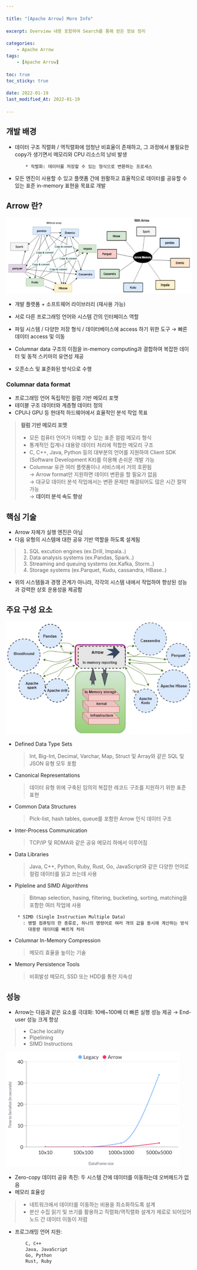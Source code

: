 ```yaml
---

title: "[Apache Arrow] More Info" 

excerpt: Overview 내용 포함하여 Search를 통해 얻은 정보 정리 

categories: 
    - Apache Arrow
tags:
    - [Apache Arrow]

toc: true
toc_sticky: true

date: 2022-01-19
last_modified_At: 2022-01-19

---
```


## 개발 배경 
- 데이터 구조 직렬화 / 역직렬화에 엄청난 비효율이 존재하고, 그 과정에서 불필요한 copy가 생기면서 메모리와 CPU 리소스의 낭비 발생 

    ```
        * 직렬화: 데이터를 저장할 수 있는 형식으로 변환하는 프로세스 
    ```

- 모든 엔진이 사용할 수 있고 플랫폼 간에 원활하고 효율적으로 데이터를 공유할 수 있는 표준 in-memory 표현을 목표로 개발 

## Arrow 란? 

![Arrow](/assets/img/basicConcept.png)

- 개발 플랫폼 + 소프트웨어 라이브러리 (재사용 가능) 
- 서로 다른 프로그래밍 언어와 시스템 간의 인터페이스 역할 
- 파일 시스템 / 다양한 저장 형식 / 데이터베이스에 access 하기 위한 도구 → 빠른 데이터 access 및 이동 

- Columnar data 구조의 이점을 in-memory computing과 결합하여 복잡한 데이터 및 동적 스키마의 유연성 제공 
- 오픈소스 및 표준화된 방식으로 수행 

### Columnar data format
- 프로그래밍 언어 독립적인 컬럼 기반 메모리 포맷 
- 테이블 구조 데이터와 계층형 데이터 정의 
- CPU나 GPU 등 현대적 하드웨어에서 효율적인 분석 작업 목표

> **컬럼 기반 메모리 포맷** 
> - 모든 컴퓨터 언어가 이해할 수 있는 표준 컬럼 메모리 형식 
> - 통계적인 집계나 대용량 데이터 처리에 적합한 메모리 구조 
> - C, C++, Java, Python 등의 대부분의 언어를 지원하여 Client SDK (Software Development Kit)를 이용해 손쉬운 개발 가능 
> - Columnar 유관 여러 플랫폼이나 서비스에서 거의 호환됨         
>   → Arrow format만 지원하면 데이터 변환을 할 필요가 없음         
>   → 대규모 데이터 분석 작업에서는 변환 문제만 해결되어도 많은 시간 절약 가능         
>   → **데이터 분석 속도 향상**


## 핵심 기술 
- Arrow 자체가 실행 엔진은 아님 
- 다음 유형의 시스템에 대한 공유 기반 역할을 하도록 설계됨 

> 1) SQL excution engines (ex.Drill, Impala..)        
> 2) Data analysis systems (ex.Pandas, Spark..)        
> 3) Streaming and queuing systems (ex.Kafka, Storm..)        
> 4) Storage systems (ex.Parquet, Kudu, cassandra, HBase..)        

- 위의 시스템들과 경쟁 관계가 아니라, 각각의 시스템 내에서 작업하여 향상된 성능과 강력한 상호 운용성을 제공함 


## 주요 구성 요소 

![architecture](/assets/img/architecture.png)

- Defined Data Type Sets
  > Int, Big-Int, Decimal, Varchar, Map, Struct 및 Array와 같은 SQL 및 JSON 유형 모두 포함 
- Canonical Representations
  > 데이터 유형 위에 구축된 임의의 복잡한 레코드 구조를 지원하기 위한 표준 표현 
- Common Data Structures
  > Pick-list, hash tables, queue를 포함한 Arrow 인식 데이터 구조 
- Inter-Process Communication
  > TCP/IP 및 RDMA와 같은 공유 메모리 하에서 이루어짐 
- Data Libraries
  > Java, C++, Python, Ruby, Rust, Go, JavaScript와 같은 다양한 언어로 컬럼 데이터를 읽고 쓰는데 사용
- Pipleline and SIMD Algorithms
  > Bitmap selection, hasing, filtering, bucketing, sorting, matching을 포함한 여러 작업에 사용

  ```
   * SIMD (Single Instruction Multiple Data) 
     : 병렬 컴퓨팅의 한 종류로, 하나의 명령어로 여러 개의 값을 동시에 계산하는 방식 
       대용량 데이터를 빠르게 처리 
  ``` 

- Columnar In-Memory Compression
  > 메모리 효율을 높이는 기술  
- Memory Persistence Tools
  > 비휘발성 메모리, SSD 또는 HDD를 통한 지속성  


## 성능
- Arrow는 다음과 같은 요소를 극대화: 10배~100배 더 빠른 실행 성능 제공 → End-user 성능 크게 향상  

 > - Cache locality 
 > - Pipelining
 > - SIMD Instructions 

 ![performance](/assets/img/performance.png)

 - Zero-copy 데이터 공유 촉진: 두 시스템 간에 데이터를 이동하는데 오버헤드가 없음 
 - 메모리 효율성
 > - 네트워크에서 데이터를 이동하는 비용을 최소화하도록 설계 
 > - 분산 수집 읽기 및 쓰기를 활용하고 직렬화/역직렬화 설계가 제로로 되어있어 노드 간 데이터 이동이 저렴 

 - 프로그래밍 언어 지원: 
    ``` 
        C, C++ 
        Java, JavaScript
        Go, Python 
        Rust, Ruby
    ```